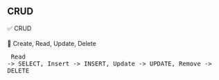 ## CRUD

✅ CRUD 
<br><br>
🔷 Create, Read, Update, Delete 
    <br>
    <pre>
    Read -> SELECT, 
    Insert -> INSERT, 
    Update -> UPDATE, 
    Remove -> DELETE 
 </pre>



